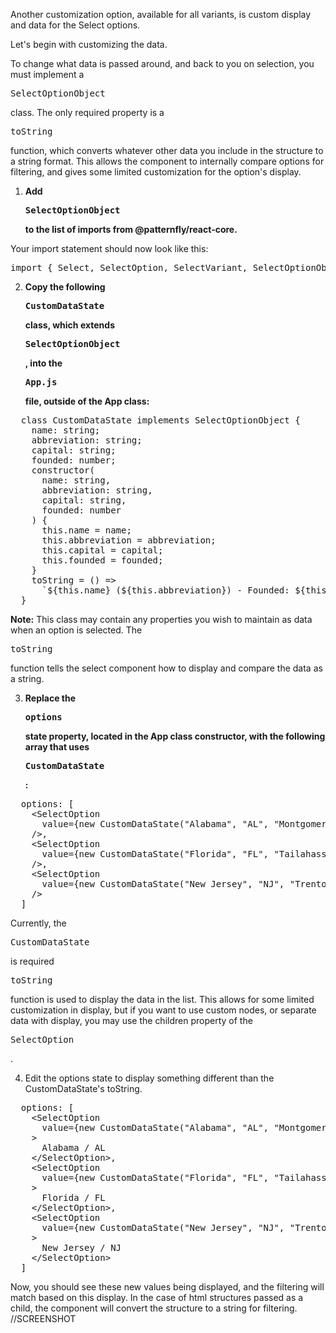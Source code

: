 Another customization option, available for all variants, is custom display and data for the Select options.

Let's begin with customizing the data. 

To change what data is passed around, and back to you on selection, you must implement a <pre>SelectOptionObject</pre> class. The only required property is a <pre>toString</pre> function, which converts whatever other data you include in the structure to a string format. This allows the component to internally compare options for filtering, and gives some limited customization for the option's display.

1) **Add <pre>SelectOptionObject</pre> to the list of imports from @patternfly/react-core.**

Your import statement should now look like this:
<pre>import { Select, SelectOption, SelectVariant, SelectOptionObject } from "@patternfly/react-core";</pre>

2) **Copy the following <pre>CustomDataState</pre> class, which extends <pre>SelectOptionObject</pre>, into the <pre>App.js</pre> file, outside of the App class:**

<pre class="file" data-target="clipboard">
  class CustomDataState implements SelectOptionObject {
    name: string;
    abbreviation: string;
    capital: string;
    founded: number;
    constructor(
      name: string,
      abbreviation: string,
      capital: string,
      founded: number
    ) {
      this.name = name;
      this.abbreviation = abbreviation;
      this.capital = capital;
      this.founded = founded;
    }
    toString = () =>
      `${this.name} (${this.abbreviation}) - Founded: ${this.founded}`;
  }
</pre>

<strong>Note:</strong> This class may contain any properties you wish to maintain as data when an option is selected. The <pre>toString</pre> function tells the select component how to display and compare the data as a string.

3) **Replace the <pre>options</pre> state property, located in the App class constructor, with the following array that uses <pre>CustomDataState</pre>:**

<pre class="file" data-target="clipboard">
  options: [
    &lt;SelectOption
      value={new CustomDataState("Alabama", "AL", "Montgomery", 1846)}
    /&gt;,
    &lt;SelectOption
      value={new CustomDataState("Florida", "FL", "Tailahassee", 1845)}
    /&gt;,
    &lt;SelectOption
      value={new CustomDataState("New Jersey", "NJ", "Trenton", 1787)}
    /&gt;
  ]
</pre>

Currently, the <pre>CustomDataState</pre> is required <pre>toString</pre> function is used to display the data in the list. This allows for some limited customization in display, but if you want to use custom nodes, or separate data with display, you may use the children property of the <pre>SelectOption</pre>.

4) Edit the options state to display something different than the CustomDataState's toString.

<pre class="file" data-target="clipboard">
  options: [
    &lt;SelectOption
      value={new CustomDataState("Alabama", "AL", "Montgomery", 1846)}
    &gt;
      Alabama / AL
    &lt;/SelectOption&gt;,
    &lt;SelectOption
      value={new CustomDataState("Florida", "FL", "Tailahassee", 1845)}
    &gt;
      Florida / FL
    &lt;/SelectOption&gt;,
    &lt;SelectOption
      value={new CustomDataState("New Jersey", "NJ", "Trenton", 1787)}
    &gt;
      New Jersey / NJ
    &lt;/SelectOption&gt;
  ]
</pre>

Now, you should see these new values being displayed, and the filtering will match based on this display. In the case of html structures passed as a child, the component will convert the structure to a string for filtering.
//SCREENSHOT

